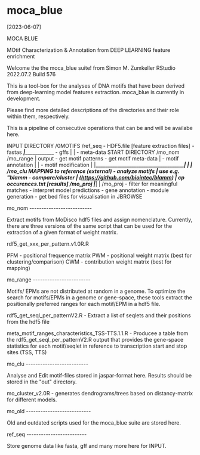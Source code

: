 # moca_blue
[2023-06-07]

MOCA BLUE

MOtif
  Characterization
&  Annotation
   from DEEP LEARNING feature enrichment

Welcome the the moca_blue suite!
from Simon M. Zumkeller
RStudio
2022.07.2 Build 576

This is a tool-box for the analyses of DNA motifs
that have been derived from deep-learning model features extraction.
moca_blue is currently in development.

Please find more detailed descriptions
of the directories and their role within them, respectively.

This is a pipeline of consecutive operations that can be and will be availabe here.

INPUT DIRECTORY                /0MOTIFS                              /ref_seq
                      - HDF5.file [feature extraction files]       - fastas
                      _____|_________________                      - gffs
                      |                      |                     - meta-data
START DIRECTORY   /mo_nom                   /mo_range                |
output          - get motif patterns      - get motif meta-data      |
                - motif annotation           |                       |
                - motif modification                                 |
                      |______________________________________________|
                      |                                |
                  /mo_clu                             MAPPING to reference (external)
                - analyze motifs             |        use e.g. "blamm
                - compare/cluster            |        (https://github.com/biointec/blamm)
                                             |        cp occurences.txt [results] /mo_proj
                                             |_________|
                                                  |
                                                 /mo_proj
                                                - filter for meaningful matches
                                                - interpret model predictions
                                                - gene annotation
                                                - module generation
                                                - get bed files for visualisation in JBROWSE



mo_nom  --------------------------

Extract motifs from MoDisco hdf5 files and assign nomenclature.
Currently, there are three versions of the same script that can be used for the extraction of a given format of weight matrix.

rdf5_get_xxx_per_pattern.v1.0R.R

PFM - positional frequence matrix
PWM - positional weight matrix (best for clustering/comparison)
CWM - contribution weight matrix (best for mapping)



mo_range ------------------------

Motifs/ EPMs are not distributed at random in a genome.
To optimize the search for motifs/EPMs in a genome or gene-space, these tools
extract the positionally preferred ranges for each motif/EPM in a hdf5 file.

rdf5_get_seql_per_patternV2.R - Extract a list of seqlets and their positions from the hdf5 file

meta_motif_ranges_characteristics_TSS-TTS.1.1.R - Producee a table from the rdf5_get_seql_per_patternV2.R output
  that provides the gene-space statistics for each motif/seqlet in reference to transcription start and stop sites (TSS, TTS)



mo_clu --------------------------

Analyse and Edit motif-files stored in jaspar-format here. Results should be stored in the "out" directory.

mo_cluster_v2.0R - generates dendrograms/trees based on distancy-matrix for different models.


mo_old ---------------------------

Old and outdated scripts used for the moca_blue suite are stored here.



ref_seq -------------------------

Store genome data like fasta, gff and many more here for INPUT. 


